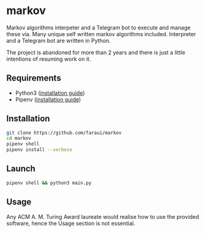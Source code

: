 # markov
Markov algorithms interpeter and a Telegram bot to execute and manage these via. Many unique self written markov algorithms included. Interpreter and a Telegram bot are written in Python.

The project is abandoned for more than 2 years and there is just a little intentions of resuming work on it.

## Requirements
- Python3 ([installation guide](https://wiki.python.org/moin/BeginnersGuide/Download))
- Pipenv ([installation guide](https://docs.pipenv.org/install/#installing-pipenv))

## Installation
```bash
git clone https://github.com/faraui/markov
cd markov
pipenv shell
pipenv install --verbose
```

## Launch
```bash
pipenv shell && python3 main.py
```

## Usage
Any ACM A. M. Turing Award laureate would realise how to use the provided software, hence the Usage section is not essential.

